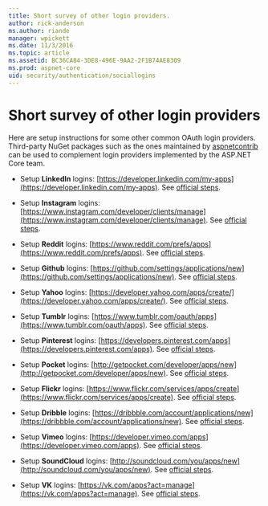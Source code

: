 ```yaml
---
title: Short survey of other login providers.
author: rick-anderson
ms.author: riande
manager: wpickett
ms.date: 11/3/2016
ms.topic: article
ms.assetid: BC36CA84-3DE8-496E-9AA2-2F1B74AE8309
ms.prod: aspnet-core
uid: security/authentication/sociallogins
---
```

# Short survey of other login providers

<a name=security-authentication-other-logins></a>

Here are setup instructions for some other common OAuth login providers. Third-party NuGet packages such as the ones maintained by [aspnetcontrib](https://www.nuget.org/packages?q=owners%3Aaspnet-contrib+title%3AOAuth) can be used to complement login providers implemented by the ASP.NET Core team.

* Setup **LinkedIn** logins: [https://developer.linkedin.com/my-apps](https://developer.linkedin.com/my-apps). See [official steps](https://developer.linkedin.com/docs/oauth2).

* Setup **Instagram** logins: [https://www.instagram.com/developer/clients/manage](https://www.instagram.com/developer/clients/manage). See [official steps](https://www.instagram.com/developer/authentication/).

* Setup **Reddit** logins: [https://www.reddit.com/prefs/apps](https://www.reddit.com/prefs/apps). See [official steps](https://github.com/reddit/reddit/wiki/OAuth2-Quick-Start-Example).

* Setup **Github** logins: [https://github.com/settings/applications/new](https://github.com/settings/applications/new). See [official steps](https://developer.github.com/v3/oauth/).

* Setup **Yahoo** logins: [https://developer.yahoo.com/apps/create/](https://developer.yahoo.com/apps/create/). See [official steps](https://developer.yahoo.com/bbauth/user.html).

* Setup **Tumblr** logins: [https://www.tumblr.com/oauth/apps](https://www.tumblr.com/oauth/apps). See [official steps](https://www.tumblr.com/docs/en/api/v2#auth).

* Setup **Pinterest** logins: [https://developers.pinterest.com/apps](https://developers.pinterest.com/apps). See [official steps](https://developers.pinterest.com/docs/api/overview/?).

* Setup **Pocket** logins: [http://getpocket.com/developer/apps/new](http://getpocket.com/developer/apps/new). See [official steps](https://getpocket.com/developer/docs/authentication).

* Setup **Flickr** logins: [https://www.flickr.com/services/apps/create](https://www.flickr.com/services/apps/create). See [official steps](https://www.flickr.com/services/api/auth.oauth.html).

* Setup **Dribble** logins: [https://dribbble.com/account/applications/new](https://dribbble.com/account/applications/new). See [official steps](http://developer.dribbble.com/v1/oauth/).

* Setup **Vimeo** logins: [https://developer.vimeo.com/apps](https://developer.vimeo.com/apps). See [official steps](https://developer.vimeo.com/api/authentication).

* Setup **SoundCloud** logins: [http://soundcloud.com/you/apps/new](http://soundcloud.com/you/apps/new). See [official steps](https://developers.soundcloud.com/blog/we-love-oauth-2).

* Setup **VK** logins: [https://vk.com/apps?act=manage](https://vk.com/apps?act=manage). See [official steps](https://vk.com/pages?oid=-17680044&p=Authorizing_Sites).